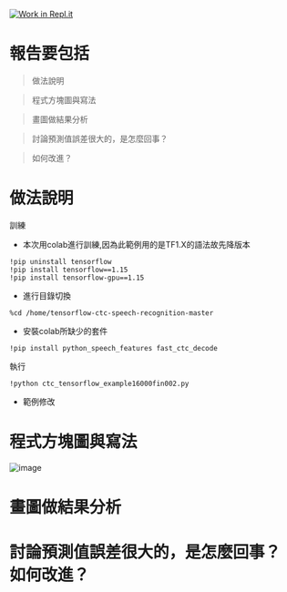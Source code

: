 [![Work in Repl.it](https://classroom.github.com/assets/work-in-replit-14baed9a392b3a25080506f3b7b6d57f295ec2978f6f33ec97e36a161684cbe9.svg)](https://classroom.github.com/online_ide?assignment_repo_id=3642470&assignment_repo_type=AssignmentRepo)


<h1>報告要包括</h1>

>做法說明

>程式方塊圖與寫法

>畫圖做結果分析

>討論預測值誤差很大的，是怎麼回事？

>如何改進？

<h1>做法說明</h1>

 訓練

* 本次用colab進行訓練,因為此範例用的是TF1.X的語法故先降版本

```jupyternotebook
!pip uninstall tensorflow
!pip install tensorflow==1.15 
!pip install tensorflow-gpu==1.15  
  ```
  + 進行目錄切換
```
%cd /home/tensorflow-ctc-speech-recognition-master
```
* 安裝colab所缺少的套件
```
!pip install python_speech_features fast_ctc_decode
```

  執行
```
!python ctc_tensorflow_example16000fin002.py
```

* 範例修改




<h1>程式方塊圖與寫法</h1>

![image](https://github.com/MachineLearningNTUT/regression-109318083/blob/main/Diagram.jpg)

<h1>畫圖做結果分析</h1>

    
<h1> 討論預測值誤差很大的，是怎麼回事？ 如何改進？</h1> 
    
    

